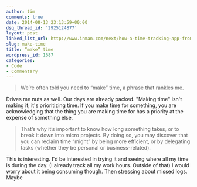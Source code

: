 ```yaml
---
author: tim
comments: true
date: 2014-08-13 23:13:59+00:00
dsq_thread_id: '2925124877'
layout: post
linked_list_url: http://www.inman.com/next/how-a-time-tracking-app-from-apple-designers-is-changing-how-i-do-business/
slug: make-time
title: “make” time
wordpress_id: 1687
categories:
- Code
- Commentary
---
```


> We’re often told you need to “make” time, a phrase that rankles me.

Drives me nuts as well. Our days are already packed. "Making time" isn't
making it; it's prioritizing time. If you make time for something, you are
acknowledging that the thing you are making time for has a priority at the
expense of something else.

> That’s why it’s important to know how long something takes, or to break it
down into micro projects. By doing so, you may discover that you can reclaim
time “might” by being more efficient, or by delegating tasks (whether they be
personal or business-related).

This is interesting. I'd be interested in trying it and seeing where all my
time is during the day. (I already track all my work hours. Outside of that) I
would worry about it being consuming though. Then stressing about missed logs.
Maybe